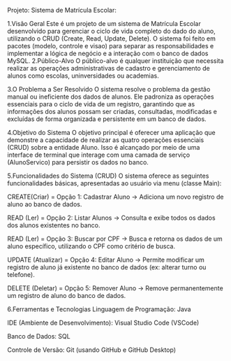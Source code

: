 Projeto: Sistema de Matrícula Escolar:

1.Visão Geral Este é um projeto de um sistema de Matrícula Escolar desenvolvido para gerenciar o ciclo de vida completo do dado do aluno, utilizando o CRUD (Create, Read, Update, Delete). O sistema foi feito em pacotes (modelo, controle e visao) para separar as responsabilidades e implementar a lógica de negócio e a interação com o banco de dados MySQL.
2.Público-Alvo O público-alvo é qualquer instituição que necessita realizar as operações administrativas de cadastro e gerenciamento de alunos como escolas, uninversidades ou academias.

3.O Problema a Ser Resolvido O sistema resolve o problema da gestão manual ou ineficiente dos dados de alunos. Ele padroniza as operações essenciais para o ciclo de vida de um registro, garantindo que as informações dos alunos possam ser criadas, consultadas, modificadas e excluídas de forma organizada e persistente em um banco de dados.

4.Objetivo do Sistema O objetivo principal é oferecer uma aplicação que demonstre a capacidade de realizar as quatro operações essenciais (CRUD) sobre a entidade Aluno. Isso é alcançado por meio de uma interface de terminal que interage com uma camada de serviço (AlunoServico) para persistir os dados no banco.

5.Funcionalidades do Sistema (CRUD) O sistema oferece as seguintes funcionalidades básicas, apresentadas ao usuário via menu (classe Main):

CREATE(Criar) = Opção 1: Cadastrar Aluno -> Adiciona um novo registro de aluno ao banco de dados.

READ (Ler) = Opção 2: Listar Alunos -> Consulta e exibe todos os dados dos alunos existentes no banco.

READ (Ler) = Opção 3: Buscar por CPF -> Busca e retorna os dados de um aluno específico, utilizando o CPF como critério de busca.

UPDATE (Atualizar) = Opção 4: Editar Aluno -> Permite modificar um registro de aluno já existente no banco de dados (ex: alterar turno ou telefone).

DELETE (Deletar) = Opção 5: Remover Aluno -> Remove permanentemente um registro de aluno do banco de dados.

6.Ferramentas e Tecnologias Linguagem de Programação: Java

IDE (Ambiente de Desenvolvimento): Visual Studio Code (VSCode)

Banco de Dados: SQL

Controle de Versão: Git (usando GitHub e GitHub Desktop)
   
